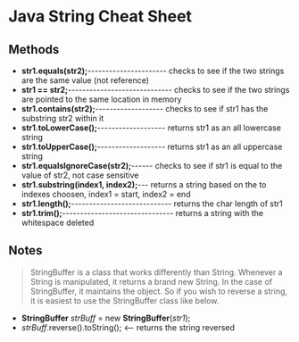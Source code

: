 # Java String Cheat Sheet

## Methods
* **str1.equals(str2);**---------------------- checks to see if the two strings are the same value (not reference)
* **str1 == str2;**----------------------------- checks to see if the two strings are pointed to the same location in memory
* **str1.contains(str2);**------------------- checks to see if str1 has the substring str2 within it
* **str1.toLowerCase();**------------------- returns str1 as an all lowercase string
* **str1.toUpperCase();**------------------- returns str1 as an all uppercase string
* **str1.equalsIgnoreCase(str2);**------ checks to see if str1 is equal to the value of str2, not case sensitive
* **str1.substring(index1, index2);**--- returns a string based on the to indexes choosen, index1 = start, index2 = end
* **str1.length();**---------------------------- returns the char length of str1
* **str1.trim();**------------------------------- returns a string with the whitespace deleted

## Notes
> StringBuffer is a class that works differently than String.  Whenever a String is manipulated, it returns a brand new String.  In the case
of StringBuffer, it maintains the object.  So if you wish to reverse a string, it is easiest to use the StringBuffer class like
below.
* **StringBuffer** _strBuff_ = new **StringBuffer**(_str1_);
* _strBuff_.reverse().toString();             <-- returns the string reversed